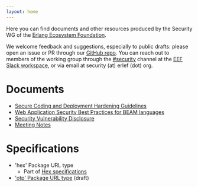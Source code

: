 ```yaml
---
layout: home
---
```


Here you can find documents and other resources produced by the Security WG of the [Erlang Ecosystem Foundation](https://erlef.org).

We welcome feedback and suggestions, especially to public drafts: please open an issue or PR through our [GitHub repo](https://github.com/erlef/security-wg). You can reach out to members of the working group through the [#security](https://the-eef.slack.com/archives/CTP7P1E9X) channel at the [EEF Slack workspace](https://erlef.org/slack-invite/erlef), or via email at security (at) erlef (dot) org.

# Documents

* [Secure Coding and Deployment Hardening Guidelines](secure_coding_and_deployment_hardening)
* [Web Application Security Best Practices for BEAM languages](web_app_security_best_practices_beam)
* [Security Vulnerability Disclosure](security_vulnerability_disclosure)
* [Meeting Notes](https://erlangforums.com/t/security-working-group-minutes/3451)

# Specifications

* 'hex' Package URL type
    * Part of [Hex specifications](https://github.com/hexpm/specifications/blob/master/package-url.md)
* ['otp' Package URL type](specs/otp_purl_type) (draft)
